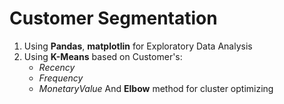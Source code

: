# Customer Segmentation 
1. Using **Pandas**, **matplotlin** for Exploratory Data Analysis
2. Using **K-Means** based on Customer's:
   - *Recency*
   - *Frequency*
   - *MonetaryValue*
And **Elbow** method for cluster optimizing
